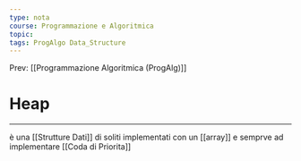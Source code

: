 ```yaml
---
type: nota
course: Programmazione e Algoritmica
topic: 
tags: ProgAlgo Data_Structure
---
```


Prev: [[Programmazione Algoritmica (ProgAlg)]]

# Heap
---
è una [[Strutture Dati]] di soliti implementati con un [[array]] e semprve ad implementare [[Coda di Priorita]]
